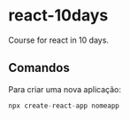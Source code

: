 # react-10days
Course for react in 10 days.

## Comandos
Para criar uma nova aplicação:
```js
npx create-react-app nomeapp
```

